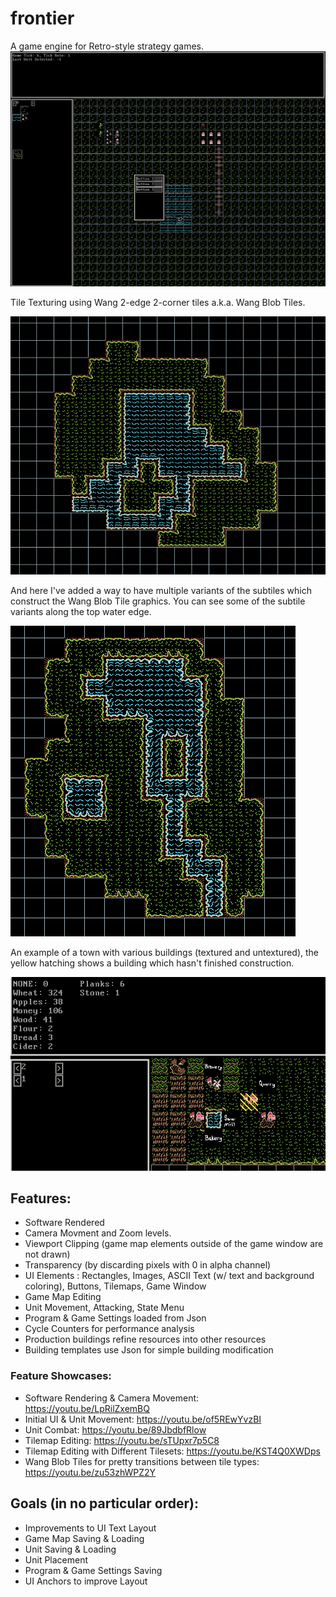# frontier
A game engine for Retro-style strategy games.
![Preview of Game](./screenshots/preview.png)

Tile Texturing using Wang 2-edge 2-corner tiles a.k.a. Wang Blob Tiles.

![Preview of Wang Blob Tiles](./screenshots/wang_blob_example.png)

And here I've added a way to have multiple variants of the subtiles which construct the Wang Blob Tile graphics.
You can see some of the subtile variants along the top water edge.

![Wang Blob Tiles With Variants](./screenshots/wang_blob_with_subtile_variants.png)

An example of a town with various buildings (textured and untextured), the yellow hatching shows a building which hasn't finished construction.

![Initial Buildings and Resource Generation](./screenshots/buildings.png)

## Features:
 - Software Rendered
 - Camera Movment and Zoom levels.
 - Viewport Clipping (game map elements outside of the game window are not drawn)
 - Transparency (by discarding pixels with 0 in alpha channel)
 - UI Elements : Rectangles, Images, ASCII Text (w/ text and background coloring), Buttons, Tilemaps, Game Window
 - Game Map Editing
 - Unit Movement, Attacking, State Menu
 - Program & Game Settings loaded from Json
 - Cycle Counters for performance analysis
 - Production buildings refine resources into other resources
 - Building templates use Json for simple building modification
 
### Feature Showcases:
- Software Rendering & Camera Movement: https://youtu.be/LpRilZxemBQ
- Initial UI & Unit Movement: https://youtu.be/of5REwYvzBI
- Unit Combat: https://youtu.be/89JbdbfRlow
- Tilemap Editing: https://youtu.be/sTUpxr7p5C8
- Tilemap Editing with Different Tilesets: https://youtu.be/KST4Q0XWDps
- Wang Blob Tiles for pretty transitions between tile types: https://youtu.be/zu53zhWPZ2Y

## Goals (in no particular order):
- Improvements to UI Text Layout
- Game Map Saving & Loading
- Unit Saving & Loading
- Unit Placement
- Program & Game Settings Saving
- UI Anchors to improve Layout
